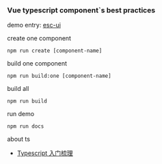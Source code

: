 ### Vue typescript component`s best practices

demo entry: [esc-ui](https://competent-bose-f6b47c.netlify.com/)

create one component
```
npm run create [component-name]
```

build one component
```
npm run build:one [component-name]
```

build all
```
npm run build
```

run demo
```
npm run docs
```

about ts

- [Typescript 入门梳理](https://github.com/Jmingzi/blog/blob/master/post/ts.md)
